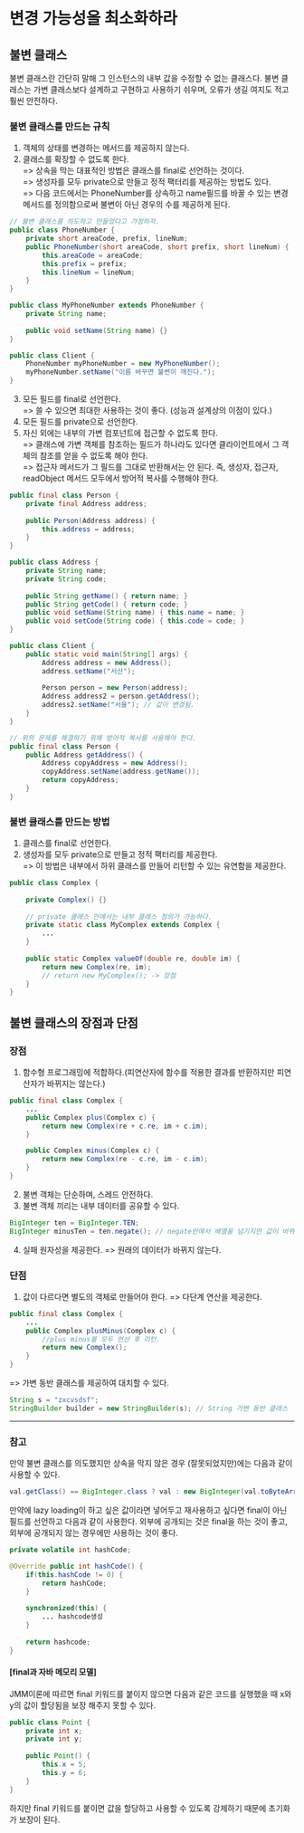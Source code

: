 # 변경 가능성을 최소화하라
## 불변 클래스
   불변 클래스란 간단히 말해 그 인스턴스의 내부 값을 수정할 수 없는 클래스다. 불변 클래스는 가변 클래스보다 설계하고 구현하고 사용하기 쉬우며, 오류가 생길 여지도 적고 훨씬 안전하다.

### 불변 클래스를 만드는 규칙
1. 객체의 상태를 변경하는 메서드를 제공하지 않는다. 
2. 클래스를 확장할 수 없도록 한다.  <br>
 => 상속을 막는 대표적인 방법은 클래스를 final로 선언하는 것이다. <br>
 => 생성자를 모두 private으로 만들고 정적 팩터리를 제공하는 방법도 있다. <br>
 => 다음 코드에서는 PhoneNumber를 상속하고 name필드를 바꿀 수 있는 변경 메서드를 정의함으로써 불변이 아닌 경우의 수를 제공하게 된다.

~~~java
// 불변 클래스를 의도하고 만들었다고 가정하자.
public class PhoneNumber {
    private short areaCode, prefix, lineNum;
    public PhoneNumber(short areaCode, short prefix, short lineNum) {
        this.areaCode = areaCode;
        this.prefix = prefix;
        this.lineNum = lineNum;
    }
}

public class MyPhoneNumber extends PhoneNumber {
    private String name;
    
    public void setName(String name) {} 
} 

public class Client {
    PhoneNumber myPhoneNumber = new MyPhoneNumber();
    myPhoneNumber.setName("이름 바꾸면 불변이 깨진다.");
}
~~~

3. 모든 필드를 final로 선언한다.  <br>
 => 쓸 수 있으면 최대한 사용하는 것이 좋다. (성능과 설계상의 이점이 있다.)
4. 모든 필드를 private으로 선언한다. 
5. 자신 외에는 내부의 가변 컴포넌트에 접근할 수 없도록 한다. <br>
 => 클래스에 가변 객체를 참조하는 필드가 하나라도 있다면 클라이언트에서 그 객체의 참조를 얻을 수 없도록 해야 한다. <br>
 => 접근자 메서드가 그 필드를 그대로 반환해서는 안 된다. 즉, 생성자, 접근자, readObject 메서드 모두에서 방어적 복사를 수행해야 한다.

~~~java
public final class Person {
    private final Address address;
    
    public Person(Address address) {
        this.address = address;
    }
}

public class Address {
    private String name;
    private String code;
    
    public String getName() { return name; }
    public String getCode() { return code; }
    public void setName(String name) { this.name = name; }
    public void setCode(String code) { this.code = code; }
}

public class Client {
    public static void main(String[] args) {
        Address address = new Address();
        address.setName("서산");
        
        Person person = new Person(address);
        Address address2 = person.getAddress();
        address2.setName("서울"); // 값이 변경됨.
    }
}

// 위의 문제를 해결하기 위해 방어적 복사를 사용해야 한다.
public final class Person {
    public Address getAddress() {
        Address copyAddress = new Address();
        copyAddress.setName(address.getName());
        return copyAddress;
    }
}
~~~

### 불변 클래스를 만드는 방법
1. 클래스를 final로 선언한다.
2. 생성자를 모두 private으로 만들고 정적 팩터리를 제공한다. <br>
 => 이 방법은 내부에서 하위 클래스를 만들어 리턴할 수 있는 유연함을 제공한다. <br>

~~~java
public class Complex {
 
    private Complex() {}
 
    // private 클래스 안에서는 내부 클래스 정의가 가능하다.
    private static class MyComplex extends Complex {
        ...
    }
 
    public static Complex valueOf(double re, double im) {
        return new Complex(re, im);
        // return new MyComplex(); -> 장점
    }
}
~~~

## 불변 클래스의 장점과 단점
### 장점
1. 함수형 프로그래밍에 적합하다.(피연산자에 함수를 적용한 결과를 반환하지만 피연산자가 바뀌지는 않는다.)

~~~java
public final class Complex {
    ...
    public Complex plus(Complex c) {
        return new Complex(re + c.re, im + c.im);
    }

    public Complex minus(Complex c) {
        return new Complex(re - c.re, im - c.im);
    }
}
~~~
2. 불변 객체는 단순하며, 스레드 안전하다.
3. 불변 객체 끼리는 내부 데이터를 공유할 수 있다.

~~~java
BigInteger ten = BigInteger.TEN;
BigInteger minusTen = ten.negate(); // negate안에서 배열을 넘기지만 값이 바뀌지 않는다.
~~~
4. 실패 원자성을 제공한다.
 => 원래의 데이터가 바뀌지 않는다.

### 단점
1. 값이 다르다면 별도의 객체로 만들어야 한다.
 => 다단계 연산을 제공한다.

~~~java
public final class Complex {
    ...
    public Complex plusMinus(Complex c) {
        //plus minus를 모두 연산 후 리턴.
        return new Complex();
    }
}
~~~
 => 가변 동반 클래스를 제공하여 대치할 수 있다.

~~~java
String s = "zxcvsdsf";
StringBuilder builder = new StringBuilder(s); // String 가변 동반 클래스
~~~

---
### 참고
만약 불변 클래스를 의도했지만 상속을 막지 않은 경우 (잘못되었지만)에는 다음과 같이 사용할 수 있다.

~~~java
val.getClass() == BigInteger.class ? val : new BigInteger(val.toByteArray());
~~~

만약에 lazy loading이 하고 싶은 값이라면 넣어두고 재사용하고 싶다면 final이 아닌 필드를 선언하고 다음과 같이 사용한다.
외부에 공개되는 것은 final을 하는 것이 좋고, 외부에 공개되지 않는 경우에만 사용하는 것이 좋다.

~~~java
private volatile int hashCode;

@Override public int hashCode() {
    if(this.hashCode != 0) {
        return hashCode;   
    }
    
    synchronized(this) {
        ... hashcode생성
    }
    
    return hashcode;
}
~~~

#### [final과 자바 메모리 모델]
JMM이론에 따르면 final 키워드를 붙이지 않으면 다음과 같은 코드를 실행했을 때 x와 y의 값이 할당됨을 보장 해주지 못할 수 있다.

~~~java
public class Point {
    private int x;
    private int y;
    
    public Point() {
        this.x = 5;
        this.y = 6;
    }
}
~~~
하지만 final 키워드를 붙이면 값을 할당하고 사용할 수 있도록 강제하기 때문에 초기화가 보장이 된다. 





   
